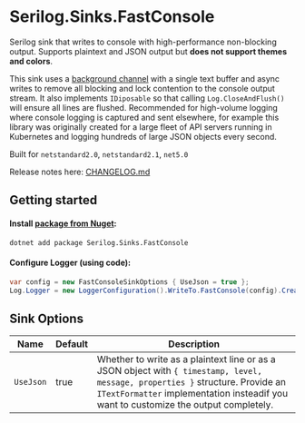 # Serilog.Sinks.FastConsole

Serilog sink that writes to console with high-performance non-blocking output. Supports plaintext and JSON output but **does not support themes and colors**.

This sink uses a [background channel](https://ndportmann.com/system-threading-channels/) with a single text buffer and async writes to remove all blocking and lock contention to the console output stream. It also implements `IDiposable` so that calling `Log.CloseAndFlush()` will ensure all lines are flushed. Recommended for high-volume logging where console logging is captured and sent elsewhere, for example this library was originally created for a large fleet of API servers running in Kubernetes and logging hundreds of large JSON objects every second.   

Built for `netstandard2.0`, `netstandard2.1`, `net5.0`

Release notes here: [CHANGELOG.md](CHANGELOG.md)

## Getting started

#### Install [package from Nuget](https://www.nuget.org/packages/Serilog.Sinks.FastConsole/):

```
dotnet add package Serilog.Sinks.FastConsole
```

#### Configure Logger (using code):

```csharp
var config = new FastConsoleSinkOptions { UseJson = true };
Log.Logger = new LoggerConfiguration().WriteTo.FastConsole(config).CreateLogger();
```

## Sink Options

Name | Default | Description
---- | ------- | -----------
`UseJson` | true | Whether to write as a plaintext line or as a JSON object with `{ timestamp, level, message, properties }` structure. Provide an `ITextFormatter` implementation insteadif you want to customize the output completely.  
